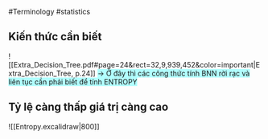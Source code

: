 #Terminology #statistics 

## Kiến thức cần biết
![[Extra_Decision_Tree.pdf#page=24&rect=32,9,939,452&color=important|Extra_Decision_Tree, p.24]]
<span style="background:#b1ffff">-> Ở đây thì các công thức tính BNN rời rạc và liên tục cần phải biết để tính ENTROPY</span>


## Tỷ lệ càng thấp giá trị càng cao
![[Entropy.excalidraw|800]]

